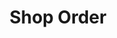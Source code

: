---
title: Shop Order
description: Trigger for a Ko-Fi Shop Order
version: 0.1.8
variables:
  - name: messageId
    type: string
    description: Kofi's internal identifier
  - name: timestamp
    type: DateTime
    description: The timestamp of the event
    value: 8/4/2023 10:56:06 AM
  - name: from
    type: string
    description: The username from who triggered the event
    value: KoFiUser123
  - name: isPublic
    type: boolean
    description: Is the message shared publicly?
    value: True
  - name: message
    type: string
    description: The message the user left
    value: My Ko-Fi message
  - name: amount
    type: number
    description: The order amount
    value: 10
  - name: currency
    type: string
    description: The currency of the order
    value: EUR
  - name: itemCount
    type: number
    description: The amount of items
    value: 5
  - name: item#
    type: string
    description: The id of the item purchased. `#` index starting from 0
---